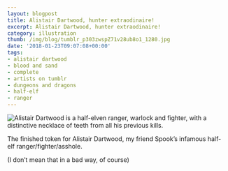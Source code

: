 ```yaml
---
layout: blogpost
title: Alistair Dartwood, hunter extraodinaire!
excerpt: Alistair Dartwood, hunter extraodinaire!
category: illustration
thumb: /img/blog/tumblr_p303zwspZ71v28ub8o1_1280.jpg
date: '2018-01-23T09:07:08+00:00'
tags:
- alistair dartwood
- blood and sand
- complete
- artists on tumblr
- dungeons and dragons
- half-elf
- ranger
---
```

 ![Alistair Dartwood is a half-elven ranger, warlock and fighter, with a distinctive necklace of teeth from all his previous kills.](/img/blog/tumblr_p303zwspZ71v28ub8o1_1280.jpg)  

The finished token for Alistair Dartwood, my friend Spook’s infamous half-elf ranger/fighter/asshole.

(I don’t mean that in a bad way, of course)

